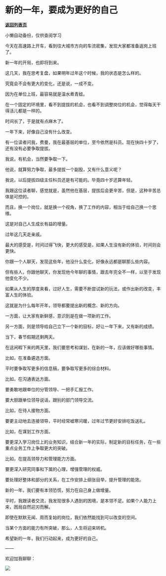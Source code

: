 # 新的一年，要成为更好的自己

[**返回列表页**](/gzh/费曼的小茶馆)

小懒自动备份，仅供查阅学习

今天在高速路上开车，看到往大城市方向的车流密集，发现大家都准备返岗上班了。

  

新一年的开局，也即将到来。

  

这几天，我在思考复盘，如果明年过年这个时候，我的状态是怎么样的。

  

究竟会不会有更大的变化，还是说，一成不变。

  

因为在单位上班，最容易就是温水煮青蛙。

  

在一个固定的环境里，看不到提拔的机会，也看不到调整岗位的机会，觉得每天干得活儿都是一样的。

  

时间长了，于是就有点麻木了。

  

一年下来，好像自己没有什么改变。

  

有一位读者问我，费曼，我在最基层的单位，至今依然是科员。现在快四十岁了，还有没有必要争取提拔。

  

我说，有机会，当然要争取一下。

  

他说，就算努力争取，最多提拔一个副股，又有什么意义呢？

  

我说，以后提拔四级主任科员还是有可能的。毕竟四十岁还算年轻。

  

我跟这位读者聊，感觉就是，虽然他在基层，提拔后会更辛苦，但是，这种辛苦总体是可控的。

  

而且，换一个岗位，就是换一个视角，换了工作的内容，相当于给自己换一个思维。

  

这是对自己人生成长有益的增量。

  

过年这几天走亲戚。

  

最大的感受是，时间过得飞快，更大的感受是，如果人生没有新的体验，时间则会更快。

  

你跟一个人聊天，发现这些年，他没什么变化，好像永远都是聊那么些内容。

  

但有些人，你跟他聊天，你发现他今年聊的事情，跟去年完全不一样，以至于发现他变化不少。

  

如果从人生的厚度来看，过好人生，需要不断尝试新的玩法，或作出新的改变，丰富人生的体验。

  

这就是为什么每年开年，领导都要提出新的概念、新的方向。

  

一方面，让大家有新鲜感，意识到是在做一项新的工作。

  

另一方面，则是领导给自己立下一个新的目标，好让一年下来，又有新的成绩。

  

当下，春节假期还剩两天。

  

在这闲暇下来的两天里，我们要思考和谋划，在新的一年，应该做好哪些事情。

  

比如，在准备遴选方面。

  

平时要争取写更多的信息稿，要争取写更多的综合材料。

  

比如，在沟通表达方面。

  

要勇敢地跟单位的分管领导、一把手汇报工作。

  

要大胆跟单位领导说话，跟别的部门领导交流。

  

比如，在待人接物方面。

  

要更主动地去连接领导，平时经常嘘寒问暖，过年过节更好安排吃饭送礼。

  

比如，在谋划工作方面。

  

要更深入学习岗位上的业务知识，结合新一年的实际，制定新的目标任务，在一些重点业务工作上争取更大的突破。

  

比如，在提高领导力和管理能力方面。

  

要更深入研究同事和下属的心理，增强管理的权威。

  

要处理好整体和部分的关系，在工作安排上纲张目举，提升管理的能效。

  

新的一年，我们要有本领恐慌，努力在自己身上做增量。

  

平时，我跟读者交流，我发现很多人遇到的困境，是本领不足。如果个人能力上来，困局自然迎刃而解。

  

即使在默默无闻、周而复始的岗位，我们依然能找到可以改变的空间。

  

当某个方面的能力有所突破，那么，人生将迎来转机。

  

希望新的一年，我们行动起来，成为更好的自己。

  

——

欢迎加我聊聊：

![](https://mmbiz.qpic.cn/mmbiz_png/4ufdCXwkRAp1EGSbwjKwktlvtyCb2ApKwPDmdTJ4fYTXn2kAhhn6b6w3UNCMq3sicxICLLs5Etk50njo6mfSibDA/640?wx_fmt=png)​

  


